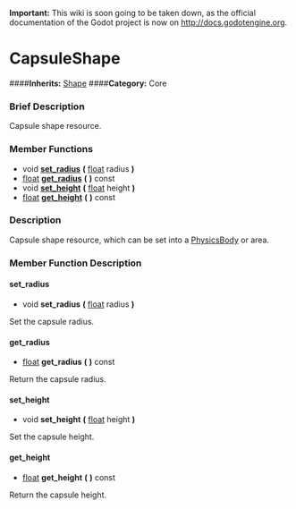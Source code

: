 **Important:** This wiki is soon going to be taken down, as the official documentation of the Godot project is now on http://docs.godotengine.org.

#  CapsuleShape  
####**Inherits:** [Shape](class_shape)
####**Category:** Core

###  Brief Description  
Capsule shape resource.

###  Member Functions 
  * void  **[set&#95;radius](#set_radius)**  **(** [float](class_float) radius  **)**
  * [float](class_float)  **[get&#95;radius](#get_radius)**  **(** **)** const
  * void  **[set&#95;height](#set_height)**  **(** [float](class_float) height  **)**
  * [float](class_float)  **[get&#95;height](#get_height)**  **(** **)** const

###  Description  
Capsule shape resource, which can be set into a [PhysicsBody](class_physicsbody) or area.

###  Member Function Description  

#### <a name="set_radius">set_radius</a>
  * void  **set&#95;radius**  **(** [float](class_float) radius  **)**

Set the capsule radius.

#### <a name="get_radius">get_radius</a>
  * [float](class_float)  **get&#95;radius**  **(** **)** const

Return the capsule radius.

#### <a name="set_height">set_height</a>
  * void  **set&#95;height**  **(** [float](class_float) height  **)**

Set the capsule height.

#### <a name="get_height">get_height</a>
  * [float](class_float)  **get&#95;height**  **(** **)** const

Return the capsule height.
